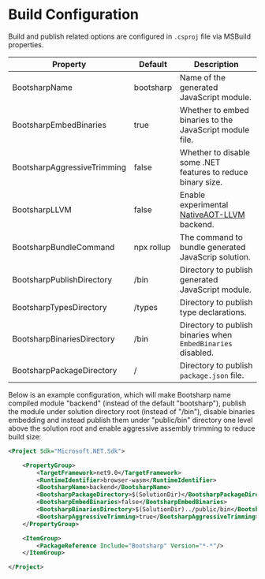 ﻿# Build Configuration

Build and publish related options are configured in `.csproj` file via MSBuild properties.

| Property                    | Default    | Description                                                  |
|-----------------------------|------------|--------------------------------------------------------------|
| BootsharpName               | bootsharp  | Name of the generated JavaScript module.                     |
| BootsharpEmbedBinaries      | true       | Whether to embed binaries to the JavaScript module file.     |
| BootsharpAggressiveTrimming | false      | Whether to disable some .NET features to reduce binary size. |
| BootsharpLLVM               | false      | Enable experimental [NativeAOT-LLVM](/guide/llvm) backend.   |
| BootsharpBundleCommand      | npx rollup | The command to bundle generated JavaScrip solution.          |
| BootsharpPublishDirectory   | /bin       | Directory to publish generated JavaScript module.            |
| BootsharpTypesDirectory     | /types     | Directory to publish type declarations.                      |
| BootsharpBinariesDirectory  | /bin       | Directory to publish binaries when `EmbedBinaries` disabled. |
| BootsharpPackageDirectory   | /          | Directory to publish `package.json` file.                    |

Below is an example configuration, which will make Bootsharp name compiled module "backend" (instead of the default "bootsharp"), publish the module under solution directory root (instead of "/bin"), disable binaries embedding and instead publish them under "public/bin" directory one level above the solution root and enable aggressive assembly trimming to reduce build size:

```xml
<Project Sdk="Microsoft.NET.Sdk">

    <PropertyGroup>
        <TargetFramework>net9.0</TargetFramework>
        <RuntimeIdentifier>browser-wasm</RuntimeIdentifier>
        <BootsharpName>backend</BootsharpName>
        <BootsharpPackageDirectory>$(SolutionDir)</BootsharpPackageDirectory>
        <BootsharpEmbedBinaries>false</BootsharpEmbedBinaries>
        <BootsharpBinariesDirectory>$(SolutionDir)../public/bin</BootsharpBinariesDirectory>
        <BootsharpAggressiveTrimming>true</BootsharpAggressiveTrimming>
    </PropertyGroup>

    <ItemGroup>
        <PackageReference Include="Bootsharp" Version="*-*"/>
    </ItemGroup>

</Project>
```
